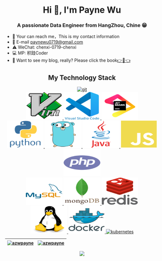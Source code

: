 <h1 align="center">Hi 👋, I'm Payne Wu</h1>

<h3 align="center">A passionate Data Engineer from HangZhou, Chine 😁</h3>

- 🌲 Your can reach me，This is my contact information
- 📧 E-mail paynewu0719@gmail.com
- ⚠️ WeChat: chenxi-0719-chenxi
- 💻 MP: 积跬Coder
- 🤔 Want to see my blog, really? Please click the book[👉📖👈](https://paynewu.com/)

<h2 align="center">My Technology Stack</h2>
<div align="center">
        <a href="https://git-scm.com/" target="_blank">
            <img src="https://www.vectorlogo.zone/logos/git-scm/git-scm-icon.svg"
                 alt="git" width="120" height="90"/>
        </a>
    <div>
        <a href="https://www.vim.org/" target="_blank">
            <img src="https://raw.githubusercontent.com/devicons/devicon/master/icons/vim/vim-original.svg"
                 alt="vim" width="120" height="90"/>
        </a>
        <a href="https://code.visualstudio.com/" target="_blank">
          <img src="https://raw.githubusercontent.com/devicons/devicon/master/icons/vscode/vscode-original-wordmark.svg"
               alt="visualstudioCode" width="120" height="90"/>
        </a>
        <a href="https://www.jetbrains.com/" target="_blank">
          <img src="https://raw.githubusercontent.com/devicons/devicon/master/icons/jetbrains/jetbrains-original.svg"
               alt="jetbrains" width="120" height="90"/>
        </a>
    </div>
    <div>
        <a href="https://www.python.org/" target="_blank">
            <img src="https://raw.githubusercontent.com/devicons/devicon/master/icons/python/python-original-wordmark.svg"
                 alt="python" width="120" height="90"/>
        </a>
        <a href="https://golang.google.cn/" target="_blank">
          <img src="https://raw.githubusercontent.com/devicons/devicon/master/icons/go/go-original.svg"
               alt="go" width="120" height="90"/>
        </a>
        <a href="https://java.com/" target="_blank">
            <img src="https://raw.githubusercontent.com/devicons/devicon/master/icons/java/java-original-wordmark.svg"
                 alt="java" width="120" height="90"/>
        </a>
        <a href="https://www.javascript.com/" target="_blank">
            <img src="https://raw.githubusercontent.com/devicons/devicon/master/icons/javascript/javascript-plain.svg"
                 alt="javascript" width="120" height="90"/>
        </a>
        <a href="https://www.php.net/" target="_blank">
            <img src="https://raw.githubusercontent.com/devicons/devicon/master/icons/php/php-plain.svg"
                 alt="php" width="120" height="90"/>
        </a>
    </div>
    <div>
        <a href="https://www.mysql.com/" target="_blank">
            <img src="https://raw.githubusercontent.com/devicons/devicon/master/icons/mysql/mysql-original-wordmark.svg"
                 alt="mysql" width="120" height="90"/>
        </a>
        <a href="https://www.mongodb.com/" target="_blank">
            <img src="https://raw.githubusercontent.com/devicons/devicon/master/icons/mongodb/mongodb-original-wordmark.svg"
                 alt="mongodb" width="120" height="90"/>
        </a>
        <a href="https://redis.io/" target="_blank">
            <img src="https://raw.githubusercontent.com/devicons/devicon/master/icons/redis/redis-original-wordmark.svg"
                 alt="redis" width="120" height="90"/>
        </a>
    </div>
    <div>
        <a href="https://www.linux.org/" target="_blank">
            <img src="https://raw.githubusercontent.com/devicons/devicon/master/icons/linux/linux-original.svg"
                 alt="linux" width="120" height="90"/>
        </a>
        <a href="https://www.docker.com/" target="_blank">
            <img src="https://raw.githubusercontent.com/devicons/devicon/master/icons/docker/docker-original-wordmark.svg"
                 alt="docker" width="120" height="90"/>
        </a>
        <a href="https://kubernetes.io" target="_blank">
            <img src="https://www.vectorlogo.zone/logos/kubernetes/kubernetes-icon.svg"
                 alt="kubernetes" width="120" height="90"/>
        </a>
    </div>
</div>

| <a href="https://github.com/azwpayne"><img align="center" src="https://github-readme-stats.vercel.app/api/top-langs?username=azwpayne&langs_count=8&show_icons=true&theme=gruvbox&locale=en&layout=compact&hide=html" alt="azwpayne" /></a> | <a href="https://github.com/azwpayne"> <img align="center" src="https://github-readme-stats.vercel.app/api?username=azwpayne&show_icons=true&theme=gruvbox&locale=en" alt="azwpayne" /></a> |
| ------------- | ------------- |

<p align="center">
  <a href="https://github.com/azwpayne">
    <img src="https://github-profile-trophy.vercel.app/?username=azwpayne&row=1&column=7&margin-w=21&margin-h=9"/>
  </a>
</p>
